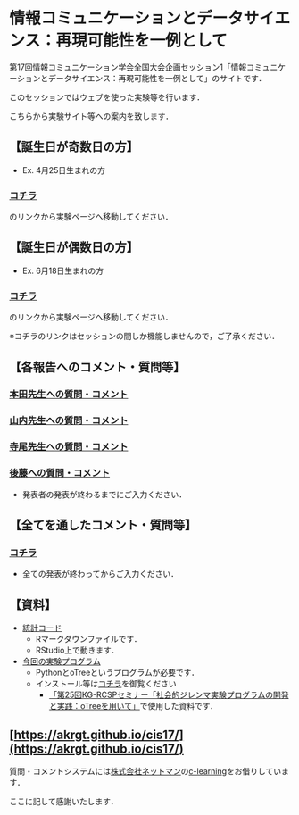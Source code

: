 # 情報コミュニケーションとデータサイエンス：再現可能性を一例として
第17回情報コミュニケーション学会全国大会企画セッション1「情報コミュニケーションとデータサイエンス：再現可能性を一例として」のサイトです．



このセッションではウェブを使った実験等を行います．

こちらから実験サイト等への案内を致します．



## 【誕生日が奇数日の方】

* Ex. 4月25日生まれの方

### [コチラ](http://exp.bee-lab.online/join/vn6dzx85aj/)

のリンクから実験ページへ移動してください．

## 【誕生日が偶数日の方】

* Ex. 6月18日生まれの方

### [コチラ](http://exp.bee-lab.online/join/xfp2trtg0n/)

のリンクから実験ページへ移動してください．

※コチラのリンクはセッションの間しか機能しませんので，ご了承ください．



## 【各報告へのコメント・質問等】

### [本田先生への質問・コメント](https://odari.c-learning.jp/g/direct/quest/5zRKvcrVNBaeGHu6v42BWzp9sCezJuQ8XPrBL7TwPfw%3D)

### [山内先生への質問・コメント](https://odari.c-learning.jp/g/direct/quest/108K6Acw73N5SOT8N0YDN7rHG3L79Li2H-UZ6CdDVkY%3D)

### [寺尾先生への質問・コメント](https://odari.c-learning.jp/g/direct/quest/dY2Z_Z8FSemTOO--3idsYAUcDI9lSRve9K9yLxyTvNg%3D)

### [後藤への質問・コメント](https://odari.c-learning.jp/g/direct/quest/IbOC8VKInlHBDnM57TwIpTf9IV_cq9AbNCigLYHBj20%3D)

* 発表者の発表が終わるまでにご入力ください．



## 【全てを通したコメント・質問等】

### [コチラ](https://odari.c-learning.jp/g/direct/quest/trGp4Y7IOzTXua09IRRzB6-EFSZlaQ-O5Xi4VwruUKc%3D)

* 全ての発表が終わってからご入力ください．



## 【資料】

* [統計コード](https://github.com/akrgt/cis17/blob/master/document/cis_analysis.Rmd)
  * Rマークダウンファイルです．
  * RStudio上で動きます．
* [今回の実験プログラム](https://github.com/akrgt/cis17/blob/master/document/program.zip)
  * PythonとoTreeというプログラムが必要です．
  * インストール等は[コチラ](https://github.com/akrgt/otree_2019KG/blob/master/0_outline/README.md)を御覧ください
    * [「第25回KG-RCSPセミナー「社会的ジレンマ実験プログラムの開発と実践：oTreeを用いて」](https://github.com/akrgt/otree_2019KG)で使用した資料です．



## [https://akrgt.github.io/cis17/](https://akrgt.github.io/cis17/)



質問・コメントシステムには[株式会社ネットマン](https://netman.co.jp/)の[c-learning](https://c-learning.jp/)をお借りしています．

ここに記して感謝いたします．

